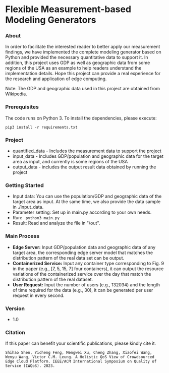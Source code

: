 # Flexible Measurement-based Modeling Generators

### About

In order to facilitate the interested reader to better apply our measurement findings, we have implemented the complete modeling generator based on Python and provided the necessary quantitative data to support it. In addition, this project uses GDP as well as geographic data from some regions of the USA as an example to help readers understand the implementation details. Hope this project can provide a real experience for the research and application of edge computing.


Note: The GDP and geographic data used in this project are obtained from Wikipedia.

### Prerequisites

The code runs on Python 3. To install the dependencies, please execute:

```
pip3 install -r requirements.txt
```

### Project

- quantified_data - Includes the measurement data to support the project
- input_data - Includes GDP/population and geographic data for the target area as input, and currently is some regions of the USA
- output_data - includes the output result data obtained by running the project

### Getting Started

* Input data: You can use the population/GDP and geographic data of the target area as input. At the same time, we also provide the data sample in ./input_data.
* Parameter setting: Set up in main.py according to your own needs.
* Run:  ` python3 main.py`
* Result: Read and analyze the file in "\out".

### Main Process

* **Edge Server:** Input GDP/population data and geographic data of any target area, the corresponding edge server model that matches the distribution pattern of the real data set can be output.
* **Containerized Service:** Input any container type corresponding to Fig. 9 in the paper (e.g., [7, 5, 15, 7] four containers), it can output the resource variations of the containerized service over the day that match the distribution pattern of the real dataset.
* **User Request:** Input the number of users (e.g., 132034) and the length of time required for the data (e.g., 30), it can be generated per user request in every second.

### Version
* 1.0

### Citation

If this paper can benefit your scientific publications, please kindly cite it.

```
Shihao Shen, Yicheng Feng, Mengwei Xu, Cheng Zhang, Xiaofei Wang, Wenyu Wang, Victor C.M. Leung. A Holistic QoS View of Crowdsourced Edge Cloud Platform. IEEE/ACM International Symposium on Quality of Service (IWQoS). 2023.
```

